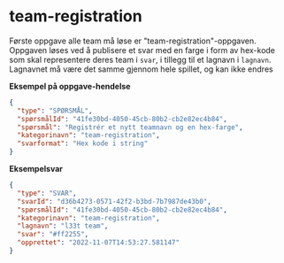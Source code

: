 # team-registration

Første oppgave alle team må løse er "team-registration"-oppgaven.
Oppgaven løses ved å publisere et svar med en farge i form av hex-kode som skal representere deres team i `svar`, i tillegg til et lagnavn i `lagnavn`.
Lagnavnet må være det samme gjennom hele spillet, og kan ikke endres

**Eksempel på oppgave-hendelse**

```json
{
  "type": "SPØRSMÅL",
  "spørsmålId": "41fe30bd-4050-45cb-80b2-cb2e82ec4b84",
  "spørsmål": "Registrér et nytt teamnavn og en hex-farge",
  "kategorinavn": "team-registration",
  "svarformat": "Hex kode i string"
}
```

**Eksempelsvar**

```json
{
  "type": "SVAR",
  "svarId": "d36b4273-0571-42f2-b3bd-7b7987de43b0",
  "spørsmålId": "41fe30bd-4050-45cb-80b2-cb2e82ec4b84",
  "kategorinavn": "team-registration",
  "lagnavn": "l33t team",
  "svar": "#ff2255",
  "opprettet": "2022-11-07T14:53:27.581147"
}
```
